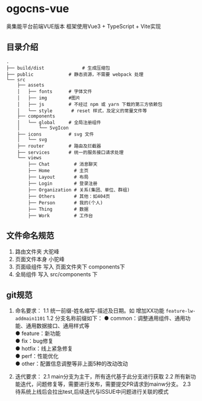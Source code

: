 # ogocns-vue
奥集能平台前端VUE版本
框架使用Vue3 + TypeScript + Vite实现
## 目录介绍

```
.
├── build/dist              # 生成压缩包
├── public             # 静态资源，不需要 webpack 处理
└── src
    ├── assets
    │   ├── fonts      # 字体文件
    │   ├── img        #图片
    │   ├── js         # 不经过 npm 或 yarn 下载的第三方依赖包
    │   └── style       # reset 样式，及定义的常量文件等
    ├── components
    │   └── global     # 全局注册组件
    │       └── SvgIcon
    ├── icons          # svg 文件
    │   └── svg
    ├── router         # 路由及拦截器
    ├── services       # 统一的服务接口请求处理
    └── views
        ├── Chat         # 消息聊天
        ├── Home         # 主页
        ├── Layout       # 布局
        ├── Login        # 登录注册
        ├── Organization # 关系(集团、单位、群组)
        ├── Others       # 其他：如404页
        ├── Person       # 我的(个人)
        ├── Thing        # 数据
        ├── Work         # 工作台
```
## 文件命名规范
1. 路由文件夹 大驼峰
2. 页面文件本身 小驼峰
3. 页面级组件 写入 页面文件夹下 components下
4. 全局组件 写入 src/components 下
## git规范
1.  命名要求：
    1.1 统一前缀-姓名缩写-描述及日期。如 增加XX功能 ``feature-lw-addmain1101``
    1.2 分支名称前缀如下：
● common：调整通用组件、通用功能、通用数据接口、通用样式等  
● feature：新功能  
● fix：bug修复  
● hotfix：线上紧急修复  
● perf：性能优化  
● other：配置信息调整等非上面5种的改动改动  

2. 迭代要求：
    2.1 main分支为主干，所有迭代基于此分支进行获取
    2.2 所有新功能迭代，问题修复等，需要进行发布，需要提交PR请求到mainw分支。
    2.3 待系统上线后会拉出test,后续迭代与ISSUE中问题进行关联的模式